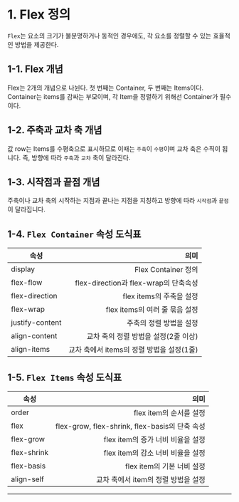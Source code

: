 # 1. Flex 정의
`Flex`는 요소의 크기가 불분명하거나 동적인 경우에도, 각 요소를 정렬할 수 있는 효율적인 방법을 제공한다.

## 1-1. Flex 개념
Flex는 2개의 개념으로 나뉜다. 첫 번째는 Container, 두 번째는 Items이다. Container는 items를 감싸는 부모이며, 각 Item을 정렬하기 위해선 Container가 필수이다. 

## 1-2. 주축과 교차 축 개념
값 row는 Items를 수평축으로 표시하므로 이때는 `주축`이 `수평`이며 교차 축은 수직이 됩니다. 즉, 방향에 따라 `주축`과 `교차` 축이 달라진다. 

## 1-3. 시작점과 끝점 개념
주축이나 교차 축의 시작하는 지점과 끝나는 지점을 지칭하고 방향에 따라 `시작점`과 `끝점`이 달라집니다.

## 1-4. `Flex Container` 속성 도식표
|속성|의미|
|---|---:|
|display|Flex Container 정의|
|flex-flow|flex-direction과 flex-wrap의 단축속성|
|flex-direction|flex items의 주축을 설정|
|flex-wrap|flex items의 여러 줄 묶음 설정|
|justify-content|주축의 정렬 방법을 설정|
|align-content|교차 축의 정렬 방법을 설정(2줄 이상)|
|align-items|교차 축에서 items의 정렬 방법을 설정(1줄)|

## 1-5. `Flex Items` 속성 도식표
|속성|의미|
|---|---:|
|order|flex item의 순서를 설정|
|flex|flex-grow, flex-shrink, flex-basis의 단축 속성|
|flex-grow|flex item의 증가 너비 비율을 설정|
|flex-shrink|flex item의 감소 너비 비율을 설정|
|flex-basis|flex item의 기본 너비 설정|
|align-self|교차 축에서 item의 정렬 방법을 설정|

---